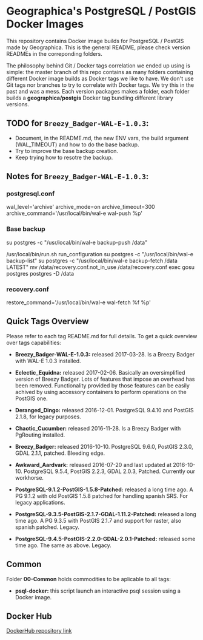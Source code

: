 # Geographica's PostgreSQL / PostGIS Docker Images

This repository contains Docker image builds for PostgreSQL / PostGIS made by Geographica. This is the general README, please check version READMEs in the correponding folders.

The philosophy behind Git / Docker tags correlation we ended up using is simple: the master branch of this repo contains as many folders containing different Docker image builds as Docker tags we like to have. We don't use Git tags nor branches to try to correlate with Docker tags. We try this in the past and was a mess. Each version packages makes a folder, each folder builds a __geographica/postgis__ Docker tag bundling different library versions.


## TODO for `Breezy_Badger-WAL-E-1.0.3`:

- Document, in the README.md, the new ENV vars, the build argument (WAL_TIMEOUT) and how to do the base backup.
- Try to improve the base backup creation.
- Keep trying how to resotre the backup.


## Notes for `Breezy_Badger-WAL-E-1.0.3`:

### postgresql.conf

wal_level='archive'
archive_mode=on
archive_timeout=300
archive_command='/usr/local/bin/wal-e wal-push %p'

### Base backup

su postgres -c "/usr/local/bin/wal-e backup-push /data"

/usr/local/bin/run.sh run_configuration
su postgres -c "/usr/local/bin/wal-e backup-list"
su postgres -c "/usr/local/bin/wal-e backup-fetch /data LATEST"
mv /data/recovery.conf.not_in_use /data/recovery.conf
exec gosu postgres postgres -D /data

### recovery.conf

restore_command='/usr/local/bin/wal-e wal-fetch %f %p'


## Quick Tags Overview

Please refer to each tag README.md for full details. To get a quick overview over tags capabilities:

- __Breezy_Badger-WAL-E-1.0.3:__ released 2017-03-28. Is a Breezy Badger with WAL-E 1.0.3 installed.

- __Eclectic_Equidna:__ released 2017-02-06. Basically an oversimplified version of Breezy Badger. Lots of features that impose an overhead has been removed. Functionality provided by those features can be easily achived by using accessory containers to perform operations on the PostGIS one.

- __Deranged_Dingo:__ released 2016-12-01. PostgreSQL 9.4.10 and PostGIS 2.1.8, for legacy purposes.

- __Chaotic_Cucumber:__ released 2016-11-28. Is a Breezy Badger with PgRouting installed.

- __Breezy_Badger:__ released 2016-10-10. PostgreSQL 9.6.0, PostGIS 2.3.0, GDAL 2.1.1, patched. Bleeding edge.

- __Awkward_Aardvark:__ released 2016-07-20 and last updated at 2016-10-10. PostgreSQL 9.5.4, PostGIS 2.2.3, GDAL 2.0.3, Patched. Currently our workhorse.

- __PostgreSQL-9.1.2-PostGIS-1.5.8-Patched:__ released a long time ago. A PG 9.1.2 with old PostGIS 1.5.8 patched for handling spanish SRS. For legacy applications.

- __PostgreSQL-9.3.5-PostGIS-2.1.7-GDAL-1.11.2-Patched:__ released a long time ago. A PG 9.3.5 with PostGIS 2.1.7 and support for raster, also spanish patched. Legacy.

- __PostgreSQL-9.4.5-PostGIS-2.2.0-GDAL-2.0.1-Patched:__ released some time ago. The same as above. Legacy.


## Common

Folder __00-Common__ holds commodities to be aplicable to all tags:

- __psql-docker:__ this script launch an interactive psql session using a Docker image.

## Docker Hub

[DockerHub repository link](https://hub.docker.com/r/geographica/postgis/)
